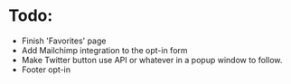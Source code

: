 # Todo:

- Finish 'Favorites' page
- Add Mailchimp integration to the opt-in form
- Make Twitter button use API or whatever in a popup window to follow.
- Footer opt-in
